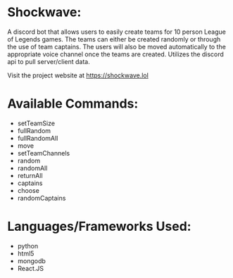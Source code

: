 # Shockwave:
A discord bot that allows users to easily create teams for 10 person League of Legends games. The teams can either be created randomly or through the use of team captains. The users will also be moved automatically to the appropriate voice channel once the teams are created. Utilizes the discord api to pull server/client data.

Visit the project website at https://shockwave.lol

# Available Commands:
- setTeamSize
- fullRandom
- fullRandomAll
- move
- setTeamChannels
- random
- randomAll
- returnAll
- captains
- choose
- randomCaptains

# Languages/Frameworks Used:
- python
- html5
- mongodb
- React.JS
